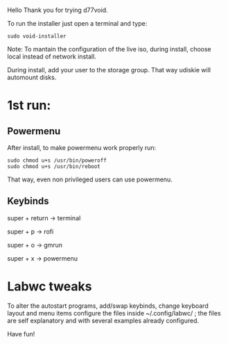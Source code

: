 Hello
Thank you for trying d77void.

To run the installer just open a terminal and type:

```
sudo void-installer
```

Note: 
To mantain the configuration of the live iso, during install, choose local instead of network install.

During install, add your user to the storage group. That way udiskie will automount disks.


# 1st run:

## Powermenu

After install, to make powermenu work properly run:

```
sudo chmod u+s /usr/bin/poweroff
sudo chmod u+s /usr/bin/reboot
```

That way, even non privileged users can use powermenu.

## Keybinds

super + return -> terminal

super + p -> rofi

super + o -> gmrun

super + x -> powermenu

# Labwc tweaks

To alter the autostart programs, add/swap keybinds, change keyboard layout and menu items configure the files inside ~/.config/labwc/ ; the files are self explanatory and with several examples already configured.

Have fun!
